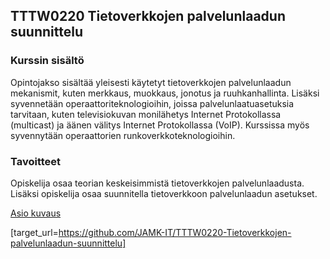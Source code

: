 ## TTTW0220 Tietoverkkojen palvelunlaadun suunnittelu

### Kurssin sisältö

Opintojakso sisältää yleisesti käytetyt tietoverkkojen palvelunlaadun mekanismit, kuten merkkaus, muokkaus, jonotus ja ruuhkanhallinta. Lisäksi syvennetään operaattoriteknologioihin, joissa palvelunlaatuasetuksia tarvitaan, kuten televisiokuvan monilähetys Internet Protokollassa (multicast) ja äänen välitys Internet Protokollassa (VoIP). Kurssissa myös syvennytään operaattorien runkoverkkoteknologioihin.

### Tavoitteet

Opiskelija osaa teorian keskeisimmistä tietoverkkojen palvelunlaadusta. Lisäksi opiskelija osaa suunnitella tietoverkkoon palvelunlaadun asetukset.

[Asio kuvaus](https://asio.jamk.fi/pls/asio/asio_ectskuv1.kurssin_ks?ktun=TTTW0220&knro=&noclose=%20&lan=f)




[target_url=https://github.com/JAMK-IT/TTTW0220-Tietoverkkojen-palvelunlaadun-suunnittelu]
